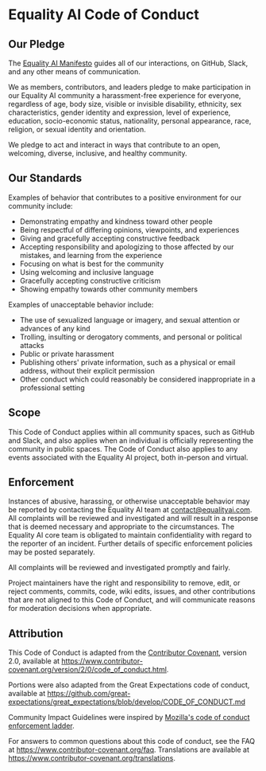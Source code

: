 # Equality AI Code of Conduct

## Our Pledge

The [Equality AI Manifesto][manifesto] guides all of our interactions, on GitHub, Slack, and any other means of communication. 

We as members, contributors, and leaders pledge to make participation in our
Equality AI community a harassment-free experience for everyone, regardless of age, body
size, visible or invisible disability, ethnicity, sex characteristics, gender
identity and expression, level of experience, education, socio-economic status,
nationality, personal appearance, race, religion, or sexual identity
and orientation.

We pledge to act and interact in ways that contribute to an open, welcoming,
diverse, inclusive, and healthy community.

## Our Standards

Examples of behavior that contributes to a positive environment for our
community include:

* Demonstrating empathy and kindness toward other people
* Being respectful of differing opinions, viewpoints, and experiences
* Giving and gracefully accepting constructive feedback
* Accepting responsibility and apologizing to those affected by our mistakes,
  and learning from the experience
* Focusing on what is best for the community 
* Using welcoming and inclusive language
* Gracefully accepting constructive criticism
* Showing empathy towards other community members

Examples of unacceptable behavior include:

* The use of sexualized language or imagery, and sexual attention or
  advances of any kind
* Trolling, insulting or derogatory comments, and personal or political attacks
* Public or private harassment
* Publishing others' private information, such as a physical or email
  address, without their explicit permission
* Other conduct which could reasonably be considered inappropriate in a
  professional setting

## Scope

This Code of Conduct applies within all community spaces, such as GitHub and Slack, and also applies when
an individual is officially representing the community in public spaces.  The Code of Conduct also applies to any events associated with the Equality AI project, both in-person and virtual.

## Enforcement

Instances of abusive, harassing, or otherwise unacceptable behavior may be
reported by contacting the Equality AI team at contact@equalityai.com.  
All complaints will be reviewed and investigated and will result in a response that
is deemed necessary and appropriate to the circumstances. The Equality AI core team is
obligated to maintain confidentiality with regard to the reporter of an incident.
Further details of specific enforcement policies may be posted separately.

All complaints will be reviewed and investigated promptly and fairly.

Project maintainers have the right and responsibility to remove, edit, or reject
comments, commits, code, wiki edits, issues, and other contributions that are
not aligned to this Code of Conduct, and will communicate reasons for moderation
decisions when appropriate.

## Attribution

This Code of Conduct is adapted from the [Contributor Covenant][homepage],
version 2.0, available at
https://www.contributor-covenant.org/version/2/0/code_of_conduct.html.

Portions were also adapted from the Great Expectations code of conduct, available at https://github.com/great-expectations/great_expectations/blob/develop/CODE_OF_CONDUCT.md

Community Impact Guidelines were inspired by [Mozilla's code of conduct
enforcement ladder](https://github.com/mozilla/diversity).

[homepage]: https://www.contributor-covenant.org
[manifesto]: https://github.com/EqualityAI/FairML_PY/blob/main/MANIFESTO.md

For answers to common questions about this code of conduct, see the FAQ at
https://www.contributor-covenant.org/faq. Translations are available at
https://www.contributor-covenant.org/translations.
